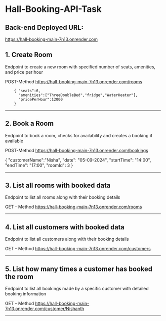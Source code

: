# Hall-Booking-API-Task

## Back-end Deployed URL:
https://hall-booking-main-7n13.onrender.com


## 1. Create Room

Endpoint to create a new room with specified number of seats, amenities, and price per hour

POST-Method
https://hall-booking-main-7n13.onrender.com/rooms

        { "seats":6,
          "amenities":["ThreeDoubleBed","fridge","WaterHeater"],
          "pricePerHour":12000 
        }

------------------------------------------------------------------------------------------------------------------

## 2. Book a Room

Endpoint to book a room, checks for availability and creates a booking if available

POST-Method
https://hall-booking-main-7n13.onrender.com/bookings

   {
    "customerName":"Nisha",
    "date": "05-09-2024", 
    "startTime": "14:00", 
    "endTime": "17:00", 
    "roomId": 3
  }

----------------------------------------------------------------------------------------------------------------------

## 3. List all rooms with booked data
 
Endpoint to list all rooms along with their booking details

GET - Method
https://hall-booking-main-7n13.onrender.com/rooms


-----------------------------------------------------------------------------------------------------------------------

## 4. List all customers with booked data

Endpoint to list all customers along with their booking details

GET - Method
https://hall-booking-main-7n13.onrender.com/customers

--------------------------------------------------------------------------------------------------------------------

## 5. List how many times a customer has booked the room

Endpoint to list all bookings made by a specific customer with detailed booking information

GET - Method
https://hall-booking-main-7n13.onrender.com/customer/Nishanth

----------------------------------------------------------------------------------------------------------------------

